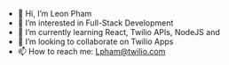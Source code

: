 - 👋 Hi, I’m Leon Pham
- 👀 I’m interested in Full-Stack Development
- 🌱 I’m currently learning React, Twilio APIs, NodeJS and 
- 💞️ I’m looking to collaborate on Twilio Apps
- 📫 How to reach me: Lpham@twilio.com



<!---
Pham-dev/Pham-dev is a ✨ special ✨ repository because its `README.md` (this file) appears on your GitHub profile.
You can click the Preview link to take a look at your changes.
--->

